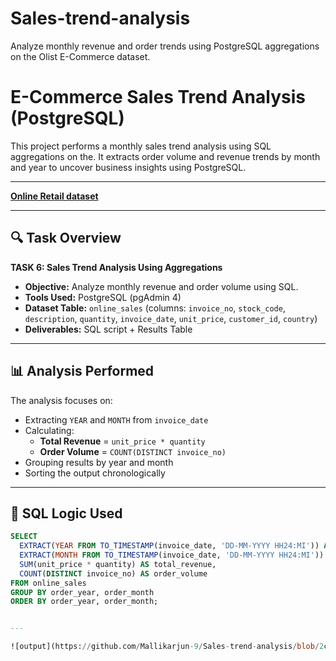 # Sales-trend-analysis
Analyze monthly revenue and order trends using PostgreSQL aggregations on the Olist E-Commerce dataset.
# E-Commerce Sales Trend Analysis (PostgreSQL)

This project performs a monthly sales trend analysis using SQL aggregations on the. It extracts order volume and revenue trends by month and year to uncover business insights using PostgreSQL.

---
**[Online Retail dataset](https://archive.ics.uci.edu/dataset/352/online%2Bretail)**

---

## 🔍 Task Overview

**TASK 6: Sales Trend Analysis Using Aggregations**  
- **Objective:** Analyze monthly revenue and order volume using SQL.
- **Tools Used:** PostgreSQL (pgAdmin 4)
- **Dataset Table:** `online_sales` (columns: `invoice_no`, `stock_code`, `description`, `quantity`, `invoice_date`, `unit_price`, `customer_id`, `country`)
- **Deliverables:** SQL script + Results Table

---

## 📊 Analysis Performed

The analysis focuses on:

- Extracting `YEAR` and `MONTH` from `invoice_date`
- Calculating:
  - **Total Revenue** = `unit_price * quantity`
  - **Order Volume** = `COUNT(DISTINCT invoice_no)`
- Grouping results by year and month
- Sorting the output chronologically

---

## 🧠 SQL Logic Used

```sql
SELECT 
  EXTRACT(YEAR FROM TO_TIMESTAMP(invoice_date, 'DD-MM-YYYY HH24:MI')) AS order_year,
  EXTRACT(MONTH FROM TO_TIMESTAMP(invoice_date, 'DD-MM-YYYY HH24:MI')) AS order_month,
  SUM(unit_price * quantity) AS total_revenue,
  COUNT(DISTINCT invoice_no) AS order_volume
FROM online_sales
GROUP BY order_year, order_month
ORDER BY order_year, order_month;


---

![output](https://github.com/Mallikarjun-9/Sales-trend-analysis/blob/2cf2329717030e22c5a63bafdbc463c193cdbc98/Screenshot%202025-04-29%20165406.png)

